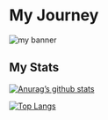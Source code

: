 # My Journey
![my banner](https://user-images.githubusercontent.com/111908331/224516512-cd1d2e4d-9c79-48cd-ad55-6dd8cb3439eb.gif)

## My Stats
[![Anurag’s github stats](https://github-readme-stats.vercel.app/api?username=dfletch12)](https://github.com/dfletch12)

[![Top Langs](https://github-readme-stats.vercel.app/api/top-langs/?username=dfletch12&layout=compact)](https://github.com/dfletch12)